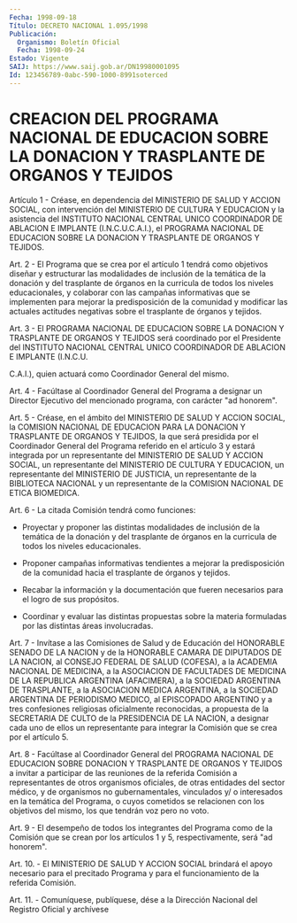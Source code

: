```yaml
---
Fecha: 1998-09-18
Título: DECRETO NACIONAL 1.095/1998
Publicación:
  Organismo: Boletín Oficial
  Fecha: 1998-09-24
Estado: Vigente
SAIJ: https://www.saij.gob.ar/DN19980001095
Id: 123456789-0abc-590-1000-8991soterced
---
```

# CREACION DEL PROGRAMA NACIONAL DE EDUCACION SOBRE LA DONACION Y TRASPLANTE DE ORGANOS Y TEJIDOS

<a id="1"></a>
Artículo 1 - Créase,  en  dependencia  del  MINISTERIO  DE SALUD Y ACCION  SOCIAL,  con  intervención  del  MINISTERIO  DE  CULTURA  Y EDUCACION  y  la  asistencia  del  INSTITUTO NACIONAL CENTRAL UNICO COORDINADOR  DE ABLACION E IMPLANTE (I.N.C.U.C.A.I.),  el  PROGRAMA NACIONAL DE EDUCACION  SOBRE  LA DONACION Y TRASPLANTE DE ORGANOS Y TEJIDOS.

<a id="2"></a>
Art. 2 - El Programa que se crea  por  el  artículo  1  tendrá como objetivos diseñar y estructurar las modalidades de inclusión  de la temática de la donación y del trasplante de órganos en la curricula de  todos  los  niveles educacionales, y colaborar con las campañas informativas que  se  implementen para mejorar la predisposición de la comunidad y modificar  las actuales actitudes negativas sobre el trasplante de órganos y tejidos.

<a id="3"></a>
Art. 3 - El PROGRAMA NACIONAL  DE  EDUCACION  SOBRE  LA  DONACION Y TRASPLANTE  DE  ORGANOS Y TEJIDOS será coordinado por el Presidente del INSTITUTO NACIONAL  CENTRAL  UNICO  COORDINADOR  DE  ABLACION E IMPLANTE (I.N.C.U.

C.A.I.),    quien   actuará  como  Coordinador  General  del  mismo.

<a id="4"></a>
Art. 4 - Facúltase al  Coordinador  General del Programa a designar un Director Ejecutivo del mencionado  programa,  con  carácter  "ad honorem".

<a id="5"></a>
Art.  5  -  Créase,  en  el ámbito del MINISTERIO DE SALUD Y ACCION SOCIAL,  la COMISION NACIONAL  DE  EDUCACION  PARA  LA  DONACION  Y TRASPLANTE  DE  ORGANOS  Y  TEJIDOS,  la  que será presidida por el Coordinador  General  del Programa referido en  el  artículo  3  y estará integrada por un  representante  del  MINISTERIO  DE SALUD Y ACCION  SOCIAL,  un  representante  del  MINISTERIO  DE  CULTURA  Y EDUCACION,    un  representante  del  MINISTERIO  DE  JUSTICIA,  un representante de  la  BIBLIOTECA  NACIONAL y un representante de la COMISION NACIONAL DE ETICA BIOMEDICA.

<a id="6"></a>
Art. 6 - La citada Comisión tendrá como funciones:

- Proyectar y proponer las distintas modalidades de inclusión de la temática de la donación y del trasplante de órganos en la curricula de todos los niveles educacionales.

- Proponer campañas informativas tendientes a mejorar la predisposición de la comunidad hacia  el  trasplante  de  órganos y tejidos.

-  Recabar  la información y la documentación que fueren necesarios para el logro de sus propósitos.

- Coordinar y  evaluar  las  distintas  propuestas sobre la materia formuladas por las distintas áreas involucradas.

<a id="7"></a>
Art.  7 - Invítase a las Comisiones de Salud  y  de  Educación  del HONORABLE SENADO DE LA NACION y de la HONORABLE CAMARA DE DIPUTADOS DE LA NACION,  al  CONSEJO FEDERAL DE SALUD (COFESA), a la ACADEMIA NACIONAL DE MEDICINA,  a la ASOCIACION DE FACULTADES DE MEDICINA DE LA REPUBLICA ARGENTINA (AFACIMERA),  a  la  SOCIEDAD  ARGENTINA  DE TRASPLANTE,  a  la  ASOCIACION  MEDICA  ARGENTINA,  a  la  SOCIEDAD ARGENTINA  DE  PERIODISMO MEDICO, al EPISCOPADO ARGENTINO y a  tres confesiones religiosas  oficialmente reconocidas, a propuesta de la SECRETARIA DE CULTO de la PRESIDENCIA DE LA NACION, a designar cada uno de ellos un representante para integrar la Comisión que se crea por el artículo 5.

<a id="8"></a>
Art. 8 - Facúltase al Coordinador  General del PROGRAMA NACIONAL DE EDUCACION  SOBRE  DONACION Y TRASPLANTE  DE  ORGANOS  Y  TEJIDOS  a invitar a participar  de  las  reuniones  de la referida Comisión a representantes de otros organismos oficiales,  de  otras  entidades del sector médico, y de organismos no gubernamentales, vinculados y/ o  interesados  en  la temática del Programa, o cuyos cometidos  se relacionen con los objetivos del mismo, los que tendrán voz pero no voto.

<a id="9"></a>
Art. 9 - El desempeño de todos los integrantes del Programa como de la Comisión que se crean  por los artículos 1 y 5, respectivamente, será "ad honorem".

<a id="10"></a>
Art. 10. - El MINISTERIO DE SALUD Y ACCION SOCIAL brindará el apoyo necesario para el precitado Programa y para el funcionamiento de la referida Comisión.

<a id="11"></a>
Art. 11. - Comuníquese, publíquese,  dése  a  la Dirección Nacional del Registro Oficial y archívese